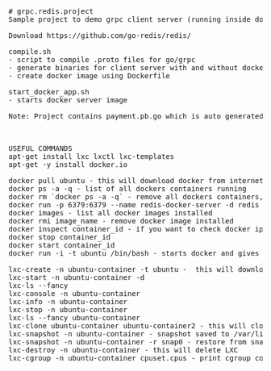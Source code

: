 <PRE> 

# grpc.redis.project
Sample project to demo grpc client server (running inside docker) and using redis api in go language to communicate with redis server

Download https://github.com/go-redis/redis/

compile.sh
- script to compile .proto files for go/grpc
- generate binaries for client server with and without docker
- create docker image using Dockerfile

start_docker_app.sh
- starts docker server image 

Note: Project contains payment.pb.go which is auto generated from payment.proto using protoc compiler. 



USEFUL COMMANDS
apt-get install lxc lxctl lxc-templates
apt-get -y install docker.io

docker pull ubuntu - this will download docker from internet
docker ps -a -q - list of all dockers containers running
docker rm `docker ps -a -q` - remove all dockers containers, this will not remove docker images installed
docker run -p 6379:6379 --name redis-docker-server -d redis - run docker and redirect all traffic on port 6379 to redis docker
docker images - list all docker images installed
docker rmi image_name - remove docker image installed
docker inspect container_id - if you want to check docker ipaddress
docker stop container_id
docker start container_id
docker run -i -t ubuntu /bin/bash - starts docker and gives bash shell

lxc-create -n ubuntu-container -t ubuntu -  this will download 300 MB from internet
lxc-start -n ubuntu-container -d
lxc-ls --fancy
lxc-console -n ubuntu-container
lxc-info -n ubuntu-container
lxc-stop -n ubuntu-container
lxc-ls --fancy ubuntu-container
lxc-clone ubuntu-container ubuntu-container2 - this will clone LXC just like we clone VM image
lxc-snapshot -n ubuntu-container - snapshot saved to /var/lib/lxcsnaps/
lxc-snapshot -n ubuntu-container -r snap0 - restore from snapshot
lxc-destroy -n ubuntu-container - this will delete LXC
lxc-cgroup -n ubuntu-container cpuset.cpus - print cgroup config variables

</PRE> 
